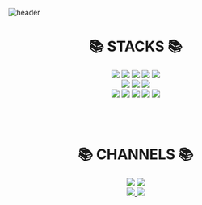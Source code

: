 ![header](https://capsule-render.vercel.app/api?type=waving&color=gradient&height=300&section=header&text=ParkNewProject&fontSize=90&animation=fadeIn)

<div align=center><h1>📚 STACKS 📚</h1></div>

<div align=center> 
  <img src="https://img.shields.io/badge/python-3776AB?style=for-the-badge&logo=python&logoColor=white"> 
  <img src="https://img.shields.io/badge/django-004422?style=for-the-badge&logo=django&logoColor=white">
  <img src="https://img.shields.io/badge/angular.js-DD0031?style=for-the-badge&logo=angularjs&logoColor=white">
  <img src="https://img.shields.io/badge/ionic-00599C?style=for-the-badge&logo=ionic&logoColor=white">
  <img src="https://img.shields.io/badge/aws-232F3E?style=for-the-badge&logo=amazonaws&logoColor=white"> 
  <br>

  <img src="https://img.shields.io/badge/javascript-F7DF1E?style=for-the-badge&logo=javascript&logoColor=black">
  <img src="https://img.shields.io/badge/postgreSQL-00599C?style=for-the-badge&logo=postgreSQL&logoColor=white">
  <img src="https://img.shields.io/badge/firebase-F7DF1E?style=for-the-badge&logo=firebase&logoColor=black">
  <br>
  
  <img src="https://img.shields.io/badge/java-DD0031?style=for-the-badge&logo=Oracle&logoColor=white">
  <img src="https://img.shields.io/badge/c++-00599C?style=for-the-badge&logo=c%2B%2B&logoColor=white">
  <img src="https://img.shields.io/badge/android-339933?style=for-the-badge&logo=Android&logoColor=white">
  <img src="https://img.shields.io/badge/github-181717?style=for-the-badge&logo=github&logoColor=white">
  <img src="https://img.shields.io/badge/git-F05032?style=for-the-badge&logo=git&logoColor=white">
  <br>
</div>

 <br> 
 <br> 
 <br>
<div align=center><h1>📚 CHANNELS 📚</h1></div>

<div align=center> 
  <a href="https://parkmj236.tistory.com/">
  <img src="https://img.shields.io/badge/my tistory-181717?style=for-the-badge&logo=tistory&logoColor=white&link=https://parkmj236.tistory.com/"></a>
  
  <a href="https://parkmj236.notion.site/Park-Minji-e4fa8aa44b8c48b582a9082515dbc15e">
  <img src="https://img.shields.io/badge/my notion-F7DF1E?style=for-the-badge&logo=notion&logoColor=black&link=https://parkmj236.notion.site/Park-Minji-e4fa8aa44b8c48b582a9082515dbc15e"></a>
    <br>
  
  <a href="mailto:parkmj236@gmail.com">
  <img src="https://img.shields.io/badge/gmail to me-DD0031?style=for-the-badge&logo=gmail&logoColor=white&link=mailto:parkmj236@gmail.com">
  </a>
  
  <a href="https://github.com/Park-New-Project/Park-New-Project/issues">
  <img src="https://img.shields.io/badge/issue to me-008888?style=for-the-badge&logo=github&logoColor=white&link=https://github.com/Park-New-Project/Park-New-Project/issues">
  </a>
    <br>
</div>
